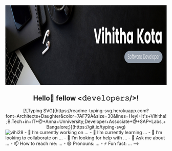 <img align="center" height=250 src="https://github.com/Vihi28/Vihi28/blob/main/Banner.png"/>

<div align="center">
<h2> Hello👋 fellow <𝚍𝚎𝚟𝚎𝚕𝚘𝚙𝚎𝚛𝚜/>! </h2>
</div>

<div align="center">
[![Typing SVG](https://readme-typing-svg.herokuapp.com?font=Architects+Daughter&color=7AF79A&size=30&lines=Hey!+It's+Vihitha!;B.Tech+in+IT+@+Anna+Unniversity;Developer+Associate+@+SAP+Labs,+Bangalore;)](https://git.io/typing-svg)
</div>

<img src="https://komarev.com/ghpvc/?username=vihi28&label=Profile%20views&color=0047AB&style=plastic?" alt="vihi28" height=25px, width=160px/> 
- 🔭 I’m currently working on ...
- 🌱 I’m currently learning ...
- 👯 I’m looking to collaborate on ...
- 🤔 I’m looking for help with ...
- 💬 Ask me about ...
- 📫 How to reach me: ...
- 😄 Pronouns: ...
- ⚡ Fun fact: ...
-->
